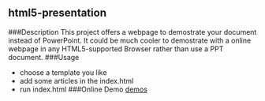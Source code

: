 ## html5-presentation
###Description
This project offers a webpage to demostrate your document instead of PowerPoint. It could be much cooler to demostrate with a online webpage in any HTML5-supported Browser rather than use a PPT document.
###Usage
- choose a template you like
- add some articles in the index.html
- run index.html
###Online Demo
[demos](http://demo.kaedea.com/)